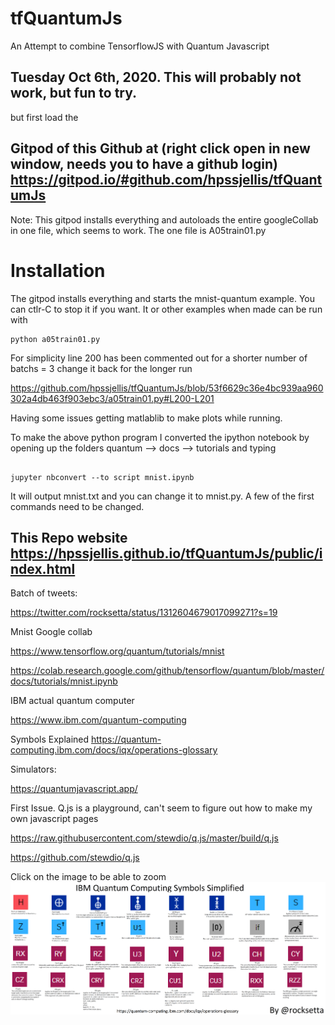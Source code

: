 # tfQuantumJs
An Attempt to combine TensorflowJS with Quantum Javascript



## Tuesday Oct 6th, 2020. This will probably not work, but fun to try.


but first load the 

## Gitpod of this Github at (right click open in new window, needs you to have a github login) https://gitpod.io/#github.com/hpssjellis/tfQuantumJs

Note: This gitpod installs everything and autoloads the entire googleCollab in one file, which seems to work. The one file is A05train01.py


# Installation

The gitpod installs everything and starts the mnist-quantum example.
You can ctlr-C to stop it if you want.
It or other examples when made can be run with
```
python a05train01.py

```
For simplicity line 200 has been commented out for a shorter number of batchs = 3 change it back for the longer run

https://github.com/hpssjellis/tfQuantumJs/blob/53f6629c36e4bc939aa960302a4db463f903ebc3/a05train01.py#L200-L201


Having some issues getting matlablib to make plots while running.

To make the above python program I converted the ipython notebook by opening up the 
folders quantum --> docs --> tutorials and typing

```

jupyter nbconvert --to script mnist.ipynb

```
It will output mnist.txt and you can change it to mnist.py. A few of the first commands need to be changed.







## This Repo website https://hpssjellis.github.io/tfQuantumJs/public/index.html  


Batch of tweets: 


https://twitter.com/rocksetta/status/1312604679017099271?s=19


Mnist Google collab

https://www.tensorflow.org/quantum/tutorials/mnist

https://colab.research.google.com/github/tensorflow/quantum/blob/master/docs/tutorials/mnist.ipynb


IBM actual quantum computer 

https://www.ibm.com/quantum-computing

Symbols Explained
https://quantum-computing.ibm.com/docs/iqx/operations-glossary


Simulators:

https://quantumjavascript.app/












First Issue. Q.js is a playground, can't seem to figure out how to make my own javascript pages






https://raw.githubusercontent.com/stewdio/q.js/master/build/q.js



https://github.com/stewdio/q.js



Click on the image to be able to zoom  
[![IBM-Symbols](ibm-symbols-and-names05.png)](https://hpssjellis.github.io/tfQuantumJs/public/ibm-quantum-symbols.html)

